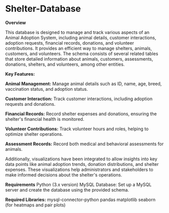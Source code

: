 # Shelter-Database
****Overview****

This database is designed to manage and track various aspects of an Animal Adoption System, including animal details, customer interactions, adoption requests, financial records, donations, and volunteer contributions. It provides an efficient way to manage shelters, animals, customers, and volunteers.
The schema consists of several related tables that store detailed information about animals, customers, assessments, donations, shelters, and volunteers, among other entities.

****Key Features:****

**Animal Management:** Manage animal details such as ID, name, age, breed, vaccination status, and adoption status.

**Customer Interaction:** Track customer interactions, including adoption requests and donations.

**Financial Records:** Record shelter expenses and donations, ensuring the shelter's financial health is monitored.

**Volunteer Contributions:** Track volunteer hours and roles, helping to optimize shelter operations.

**Assessment Records:** Record both medical and behavioral assessments for animals.

Additionally, visualizations have been integrated to allow insights into key data points like animal adoption trends, donation distributions, and shelter expenses. These visualizations help administrators and stakeholders to make informed decisions about the shelter's operations.

****Requirements****
Python (3.x version)
MySQL Database: Set up a MySQL server and create the database using the provided schema.

**Required Libraries:**
mysql-connector-python
pandas
matplotlib
seaborn (for heatmaps and pair plots)
